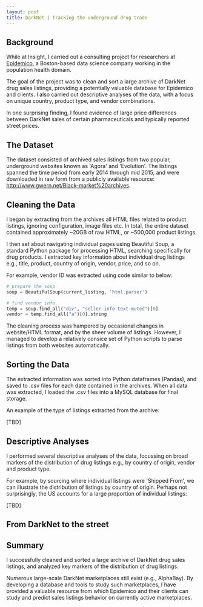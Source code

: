 ```yaml
---
layout: post
title: DarkNet | Tracking the underground drug trade
---
```


## Background

While at Insight, I carried out a consulting project for researchers at [Epidemico](http://www.epidemico.com), a Boston-based data science company working in the population health domain. 

The goal of the project was to clean and sort a large archive of DarkNet drug sales listings, providing a potentially valuable database for Epidemico and clients. I also carried out descriptive analyses of the data, with a focus on unique country, product type, and vendor combinations. 

In one surprising finding, I found evidence of large price differences between DarkNet sales of certain pharmaceuticals and typically reported street prices.

## The Dataset

The dataset consisted of archived sales listings from two popular, underground websites known as 'Agora' and 'Evolution'. The listings spanned the time period from early 2014 through mid 2015, and were downloaded in raw form from a publicly available resource: <http://www.gwern.net/Black-market%20archives>.

## Cleaning the Data

I began by extracting from the archives all HTML files related to product listings, ignoring configuration, image files etc. In total, the entire dataset contained approximately ~20GB of raw HTML, or ~500,000 product listings.

I then set about navigating individual pages using Beautiful Soup, a standard Python package for processing HTML, searching specifically for drug products. I extracted key information about individual drug listings e.g., title, product, country of origin, vendor, price, and so on. 

For example, vendor ID was extracted using code similar to below:

```python
# prepare the soup
soup = BeautifulSoup(current_listing, 'html.parser')

# find vendor info.
temp = soup.find_all("div", "seller-info text-muted")[0]
vendor = temp.find_all("a")[0].string
```

The cleaning process was hampered by occasional changes in website/HTML format, and by the sheer volume of listings. However, I managed to develop a relatively consice set of Python scripts to parse listings from both websites automatically.

## Sorting the Data

The extracted information was sorted into Python dataframes (Pandas), and saved to .csv files for each date contained in the archives. When all data was extracted, I loaded the .csv files into a MySQL database for final storage.

An example of the type of listings extracted from the archive:

[TBD]

## Descriptive Analyses

I performed several descriptive analyses of the data, focussing on broad markers of the distribution of drug listings e.g., by country of origin, vendor and product type.

For example, by sourcing where individual listings were 'Shipped From', we can illustrate the distribution of listings by country of origin. Perhaps not surprisingly, the US accounts for a large proportion of individual listings:

[TBD]

## From DarkNet to the street


## Summary
I successfully cleaned and sorted a large archive of DarkNet drug sales listings, and analyzed key markers of the distribution of drug listings. 

Numerous large-scale DarkNet marketplaces still exist (e.g., AlphaBay). By developing a database and tools to study such marketplaces, I have provided a valuable resource from which Epidemico and their clients can study and predict sales listings behavior on currently active marketplaces.
<!--more-->

